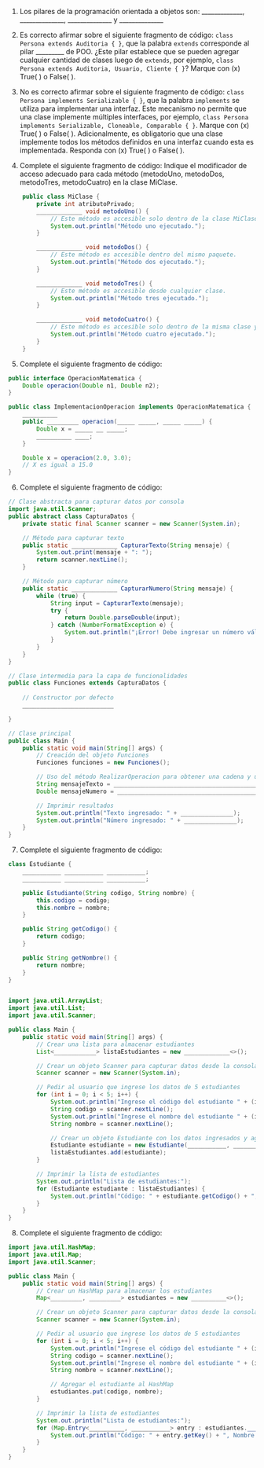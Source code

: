 1. Los pilares de la programación orientada a objetos son: _____________, ______________, ______________ y ______________

2. Es correcto afirmar sobre el siguiente fragmento de código: `class Persona extends Auditoria { }`, que la palabra `extends` corresponde al pilar _________ de POO. ¿Este pilar establece que se pueden agregar cualquier cantidad de clases luego de `extends`, por ejemplo, `class Persona extends Auditoria, Usuario, Cliente { }`? Marque con (x) True( ) o False( ).

3. No es correcto afirmar sobre el siguiente fragmento de código: `class Persona implements Serializable { }`, que la palabra `implements` se utiliza para implementar una interfaz. Este mecanismo no permite que una clase implemente múltiples interfaces, por ejemplo, `class Persona implements Serializable, Cloneable, Comparable { }`. Marque con (x) True( ) o False( ). Adicionalmente, es obligatorio que una clase implemente todos los métodos definidos en una interfaz cuando esta es implementada. Responda con (x) True( ) o False( ).

4. Complete el siguiente fragmento de código: Indique el modificador de acceso adecuado para cada método (metodoUno, metodoDos, metodoTres, metodoCuatro) en la clase MiClase. 

```java
    public class MiClase {
        private int atributoPrivado;
        _____________ void metodoUno() {
            // Este método es accesible solo dentro de la clase MiClase.
            System.out.println("Método uno ejecutado.");
        }

        _____________ void metodoDos() {
            // Este método es accesible dentro del mismo paquete.
            System.out.println("Método dos ejecutado.");
        }

        _____________ void metodoTres() {
            // Este método es accesible desde cualquier clase.
            System.out.println("Método tres ejecutado.");
        }

        _____________ void metodoCuatro() {
            // Este método es accesible solo dentro de la misma clase y subclases.
            System.out.println("Método cuatro ejecutado.");
        }
    }
```


5. Complete el siguiente fragmento de código:

```java
public interface OperacionMatematica {
    Double operacion(Double n1, Double n2);
}

public class ImplementacionOperacion implements OperacionMatematica {
    __________
    public _________ operacion(_____ _____, _____ _____) {
        Double x = _____ __ _____;
        __________ ____;
    }

    Double x = operacion(2.0, 3.0);
    // X es igual a 15.0
}
```

6. Complete el siguiente fragmento de código:

```java
// Clase abstracta para capturar datos por consola
import java.util.Scanner;
public abstract class CapturaDatos {
    private static final Scanner scanner = new Scanner(System.in);

    // Método para capturar texto
    public static _____________ CapturarTexto(String mensaje) {
        System.out.print(mensaje + ": ");
        return scanner.nextLine();
    }

    // Método para capturar número
    public static _____________ CapturarNumero(String mensaje) {
        while (true) {
            String input = CapturarTexto(mensaje);
            try {
                return Double.parseDouble(input);
            } catch (NumberFormatException e) {
                System.out.println("¡Error! Debe ingresar un número válido.");
            }
        }
    }
}

// Clase intermedia para la capa de funcionalidades
public class Funciones extends CapturaDatos {
    
    // Constructor por defecto
    __________________________

}

// Clase principal
public class Main {
    public static void main(String[] args) {
        // Creación del objeto Funciones
        Funciones funciones = new Funciones();

        // Uso del método RealizarOperacion para obtener una cadena y un número
        String mensajeTexto = __________________________________________;
        Double mensajeNumero = __________________________________________;

        // Imprimir resultados
        System.out.println("Texto ingresado: " + _______________);
        System.out.println("Número ingresado: " + _______________);
    }
}
```

7. Complete el siguiente fragmento de código:

```java
class Estudiante {
    ___________ ___________ ___________;
    ___________ ___________ ___________;

    public Estudiante(String codigo, String nombre) {
        this.codigo = codigo;
        this.nombre = nombre;
    }

    public String getCodigo() {
        return codigo;
    }

    public String getNombre() {
        return nombre;
    }
}


import java.util.ArrayList;
import java.util.List;
import java.util.Scanner;

public class Main {
    public static void main(String[] args) {
        // Crear una lista para almacenar estudiantes
        List<____________> listaEstudiantes = new _____________<>();

        // Crear un objeto Scanner para capturar datos desde la consola
        Scanner scanner = new Scanner(System.in);

        // Pedir al usuario que ingrese los datos de 5 estudiantes
        for (int i = 0; i < 5; i++) {
            System.out.println("Ingrese el código del estudiante " + (i + 1) + ": ");
            String codigo = scanner.nextLine();
            System.out.println("Ingrese el nombre del estudiante " + (i + 1) + ": ");
            String nombre = scanner.nextLine();

            // Crear un objeto Estudiante con los datos ingresados y agregarlo a la lista
            Estudiante estudiante = new Estudiante(___________, _________);
            listaEstudiantes.add(estudiante);
        }

        // Imprimir la lista de estudiantes
        System.out.println("Lista de estudiantes:");
        for (Estudiante estudiante : listaEstudiantes) {
            System.out.println("Código: " + estudiante.getCodigo() + ", Nombre: " + estudiante.getNombre());
        }
    }
}
```

8. Complete el siguiente fragmento de código:

```java
import java.util.HashMap;
import java.util.Map;
import java.util.Scanner;

public class Main {
    public static void main(String[] args) {
        // Crear un HashMap para almacenar los estudiantes
        Map<_________, _________> estudiantes = new __________<>();

        // Crear un objeto Scanner para capturar datos desde la consola
        Scanner scanner = new Scanner(System.in);

        // Pedir al usuario que ingrese los datos de 5 estudiantes
        for (int i = 0; i < 5; i++) {
            System.out.println("Ingrese el código del estudiante " + (i + 1) + ": ");
            String codigo = scanner.nextLine();
            System.out.println("Ingrese el nombre del estudiante " + (i + 1) + ": ");
            String nombre = scanner.nextLine();

            // Agregar el estudiante al HashMap
            estudiantes.put(codigo, nombre);
        }

        // Imprimir la lista de estudiantes
        System.out.println("Lista de estudiantes:");
        for (Map.Entry<__________, ___________> entry : estudiantes.___________) {
            System.out.println("Código: " + entry.getKey() + ", Nombre: " + entry.getValue());
        }
    }
}

```

